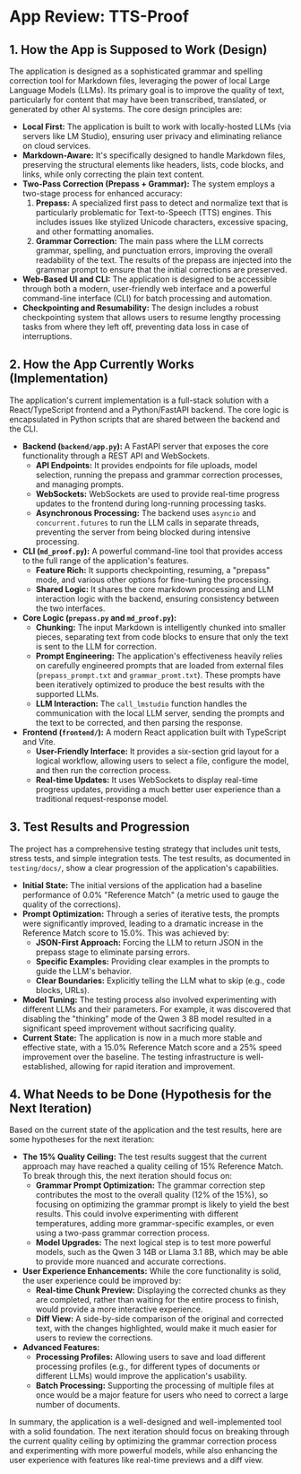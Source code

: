# App Review: TTS-Proof

## 1. How the App is Supposed to Work (Design)

The application is designed as a sophisticated grammar and spelling correction tool for Markdown files, leveraging the power of local Large Language Models (LLMs). Its primary goal is to improve the quality of text, particularly for content that may have been transcribed, translated, or generated by other AI systems. The core design principles are:

*   **Local First:** The application is built to work with locally-hosted LLMs (via servers like LM Studio), ensuring user privacy and eliminating reliance on cloud services.
*   **Markdown-Aware:** It's specifically designed to handle Markdown files, preserving the structural elements like headers, lists, code blocks, and links, while only correcting the plain text content.
*   **Two-Pass Correction (Prepass + Grammar):** The system employs a two-stage process for enhanced accuracy:
    1.  **Prepass:** A specialized first pass to detect and normalize text that is particularly problematic for Text-to-Speech (TTS) engines. This includes issues like stylized Unicode characters, excessive spacing, and other formatting anomalies.
    2.  **Grammar Correction:** The main pass where the LLM corrects grammar, spelling, and punctuation errors, improving the overall readability of the text. The results of the prepass are injected into the grammar prompt to ensure that the initial corrections are preserved.
*   **Web-Based UI and CLI:** The application is designed to be accessible through both a modern, user-friendly web interface and a powerful command-line interface (CLI) for batch processing and automation.
*   **Checkpointing and Resumability:** The design includes a robust checkpointing system that allows users to resume lengthy processing tasks from where they left off, preventing data loss in case of interruptions.

## 2. How the App Currently Works (Implementation)

The application's current implementation is a full-stack solution with a React/TypeScript frontend and a Python/FastAPI backend. The core logic is encapsulated in Python scripts that are shared between the backend and the CLI.

*   **Backend (`backend/app.py`):** A FastAPI server that exposes the core functionality through a REST API and WebSockets.
    *   **API Endpoints:** It provides endpoints for file uploads, model selection, running the prepass and grammar correction processes, and managing prompts.
    *   **WebSockets:** WebSockets are used to provide real-time progress updates to the frontend during long-running processing tasks.
    *   **Asynchronous Processing:** The backend uses `asyncio` and `concurrent.futures` to run the LLM calls in separate threads, preventing the server from being blocked during intensive processing.
*   **CLI (`md_proof.py`):** A powerful command-line tool that provides access to the full range of the application's features.
    *   **Feature Rich:** It supports checkpointing, resuming, a "prepass" mode, and various other options for fine-tuning the processing.
    *   **Shared Logic:** It shares the core markdown processing and LLM interaction logic with the backend, ensuring consistency between the two interfaces.
*   **Core Logic (`prepass.py` and `md_proof.py`):**
    *   **Chunking:** The input Markdown is intelligently chunked into smaller pieces, separating text from code blocks to ensure that only the text is sent to the LLM for correction.
    *   **Prompt Engineering:** The application's effectiveness heavily relies on carefully engineered prompts that are loaded from external files (`prepass_prompt.txt` and `grammar_promt.txt`). These prompts have been iteratively optimized to produce the best results with the supported LLMs.
    *   **LLM Interaction:** The `call_lmstudio` function handles the communication with the local LLM server, sending the prompts and the text to be corrected, and then parsing the response.
*   **Frontend (`frontend/`):** A modern React application built with TypeScript and Vite.
    *   **User-Friendly Interface:** It provides a six-section grid layout for a logical workflow, allowing users to select a file, configure the model, and then run the correction process.
    *   **Real-time Updates:** It uses WebSockets to display real-time progress updates, providing a much better user experience than a traditional request-response model.

## 3. Test Results and Progression

The project has a comprehensive testing strategy that includes unit tests, stress tests, and simple integration tests. The test results, as documented in `testing/docs/`, show a clear progression of the application's capabilities.

*   **Initial State:** The initial versions of the application had a baseline performance of 0.0% "Reference Match" (a metric used to gauge the quality of the corrections).
*   **Prompt Optimization:** Through a series of iterative tests, the prompts were significantly improved, leading to a dramatic increase in the Reference Match score to 15.0%. This was achieved by:
    *   **JSON-First Approach:** Forcing the LLM to return JSON in the prepass stage to eliminate parsing errors.
    *   **Specific Examples:** Providing clear examples in the prompts to guide the LLM's behavior.
    *   **Clear Boundaries:** Explicitly telling the LLM what to skip (e.g., code blocks, URLs).
*   **Model Tuning:** The testing process also involved experimenting with different LLMs and their parameters. For example, it was discovered that disabling the "thinking" mode of the Qwen 3 8B model resulted in a significant speed improvement without sacrificing quality.
*   **Current State:** The application is now in a much more stable and effective state, with a 15.0% Reference Match score and a 25% speed improvement over the baseline. The testing infrastructure is well-established, allowing for rapid iteration and improvement.

## 4. What Needs to be Done (Hypothesis for the Next Iteration)

Based on the current state of the application and the test results, here are some hypotheses for the next iteration:

*   **The 15% Quality Ceiling:** The test results suggest that the current approach may have reached a quality ceiling of 15% Reference Match. To break through this, the next iteration should focus on:
    *   **Grammar Prompt Optimization:** The grammar correction step contributes the most to the overall quality (12% of the 15%), so focusing on optimizing the grammar prompt is likely to yield the best results. This could involve experimenting with different temperatures, adding more grammar-specific examples, or even using a two-pass grammar correction process.
    *   **Model Upgrades:** The next logical step is to test more powerful models, such as the Qwen 3 14B or Llama 3.1 8B, which may be able to provide more nuanced and accurate corrections.
*   **User Experience Enhancements:** While the core functionality is solid, the user experience could be improved by:
    *   **Real-time Chunk Preview:** Displaying the corrected chunks as they are completed, rather than waiting for the entire process to finish, would provide a more interactive experience.
    *   **Diff View:** A side-by-side comparison of the original and corrected text, with the changes highlighted, would make it much easier for users to review the corrections.
*   **Advanced Features:**
    *   **Processing Profiles:** Allowing users to save and load different processing profiles (e.g., for different types of documents or different LLMs) would improve the application's usability.
    *   **Batch Processing:** Supporting the processing of multiple files at once would be a major feature for users who need to correct a large number of documents.

In summary, the application is a well-designed and well-implemented tool with a solid foundation. The next iteration should focus on breaking through the current quality ceiling by optimizing the grammar correction process and experimenting with more powerful models, while also enhancing the user experience with features like real-time previews and a diff view.
